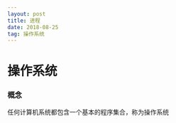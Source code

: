 ```yaml
---
layout: post
title: 进程
date: 2018-08-25
tag: 操作系统
--- 
```


# 操作系统

### 概念

任何计算机系统都包含一个基本的程序集合，称为操作系统



